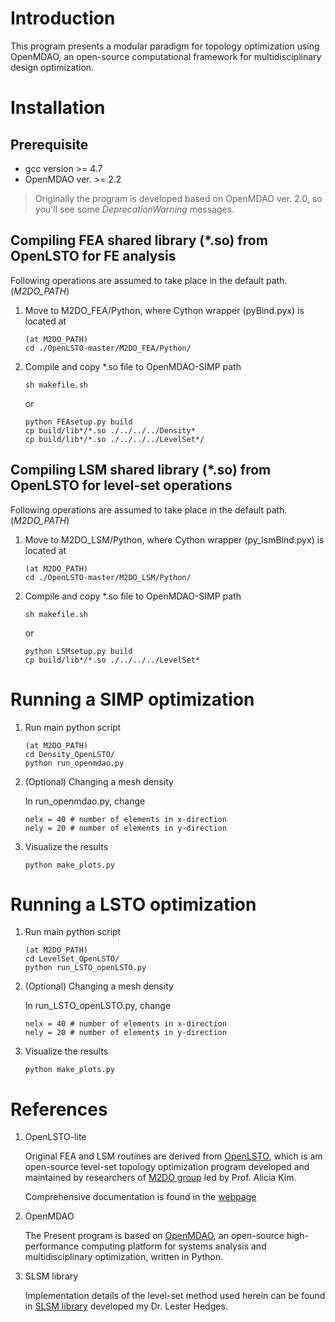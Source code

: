 # Introduction
This program presents a modular paradigm for topology optimization using OpenMDAO, an open-source computational framework for multidisciplinary design optimization.

# Installation 

## Prerequisite

* gcc version >= 4.7 
* OpenMDAO ver. >= 2.2
> Originally the program is developed based on OpenMDAO ver. 2.0, so you'll see some *DeprecationWarning* messages.

## Compiling FEA shared library (*.so) from OpenLSTO for FE analysis 

Following operations are assumed to take place in the default path. (*M2DO_PATH*)

1. Move to M2DO_FEA/Python, where Cython wrapper (pyBind.pyx) is located at

    ```
    (at M2DO_PATH)
    cd ./OpenLSTO-master/M2DO_FEA/Python/
    ```

3. Compile and copy *.so file to OpenMDAO-SIMP path
    ```
    sh makefile.sh 
    ```
    or 
    ```
    python FEAsetup.py build
    cp build/lib*/*.so ./../../../Density*
    cp build/lib*/*.so ./../../../LevelSet*/ 
    ```

## Compiling LSM shared library (*.so) from OpenLSTO for level-set operations 

Following operations are assumed to take place in the default path. (*M2DO_PATH*)

1. Move to M2DO_LSM/Python, where Cython wrapper (py_lsmBind.pyx) is located at

    ```
    (at M2DO_PATH)
    cd ./OpenLSTO-master/M2DO_LSM/Python/
    ```

2. Compile and copy *.so file to OpenMDAO-SIMP path
    ```
    sh makefile.sh 
    ```
    or 
    ```
    python LSMsetup.py build
    cp build/lib*/*.so ./../../../LevelSet* 
    ```
    
# Running a SIMP optimization

1. Run main python script

    ```
    (at M2DO_PATH)
    cd Density_OpenLSTO/
    python run_openmdao.py
    ```

4. (Optional) Changing a mesh density

    In run_openmdao.py, change 

    ```
    nelx = 40 # number of elements in x-direction
    nely = 20 # number of elements in y-direction
    ```

5. Visualize the results

    ```
    python make_plots.py
    ```

# Running a LSTO optimization

1. Run main python script

    ```
    (at M2DO_PATH)
    cd LevelSet_OpenLSTO/
    python run_LSTO_openLSTO.py
    ```

4. (Optional) Changing a mesh density

    In run_LSTO_openLSTO.py, change 

    ```
    nelx = 40 # number of elements in x-direction
    nely = 20 # number of elements in y-direction
    ```

5. Visualize the results

    ```
    python make_plots.py
    ```
# References

1. OpenLSTO-lite

    Original FEA and LSM routines are derived from [OpenLSTO](https://github.com/M2DOLab/OpenLSTO-lite), which is am open-source level-set topology optimization program developed and maintained by researchers of [M2DO group](http://m2do.ucsd.edu/) led by Prof. Alicia Kim.

    Comprehensive documentation is found in the [webpage](http://m2do.ucsd.edu/software/)

2. OpenMDAO

    The Present program is based on [OpenMDAO](http://openmdao.org/), an open-source high-performance computing platform for systems analysis and multidisciplinary optimization, written in Python. 

3. SLSM library

    Implementation details of the level-set method used herein can be found in [SLSM library](https://github.com/lohedges/slsm) developed my Dr. Lester Hedges. 
